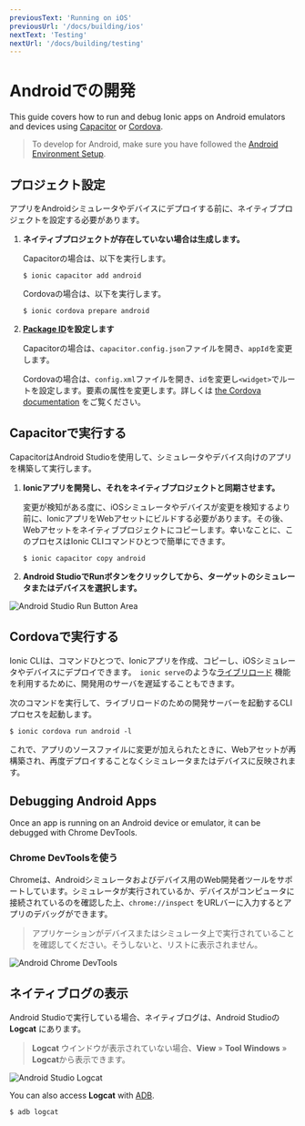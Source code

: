 ```yaml
---
previousText: 'Running on iOS'
previousUrl: '/docs/building/ios'
nextText: 'Testing'
nextUrl: '/docs/building/testing'
---
```


# Androidでの開発

This guide covers how to run and debug Ionic apps on Android emulators and devices using [Capacitor](/docs/faq/glossary#capacitor) or [Cordova](/docs/faq/glossary#cordova).

> To develop for Android, make sure you have followed the [Android Environment Setup](/docs/installation/android).

## プロジェクト設定

アプリをAndroidシミュレータやデバイスにデプロイする前に、ネイティブプロジェクトを設定する必要があります。

1. **ネイティブプロジェクトが存在していない場合は生成します。**

    Capacitorの場合は、以下を実行します。

    ```shell
    $ ionic capacitor add android
    ```

    Cordovaの場合は、以下を実行します。

    ```shell
    $ ionic cordova prepare android
    ```

2. **[Package ID](/docs/faq/glossary#package-id)を設定します**

    Capacitorの場合は、`capacitor.config.json`ファイルを開き、`appId`を変更します。

    Cordovaの場合は、`config.xml`ファイルを開き、`id`を変更し`<widget>`でルートを設定します。要素の属性を変更します。詳しくは [the Cordova documentation](https://cordova.apache.org/docs/en/latest/config_ref/#widget) をご覧ください。


## Capacitorで実行する

CapacitorはAndroid Studioを使用して、シミュレータやデバイス向けのアプリを構築して実行します。

1. **Ionicアプリを開発し、それをネイティブプロジェクトと同期させます。**

    変更が検知がある度に、iOSシミュレータやデバイスが変更を検知するより前に、IonicアプリをWebアセットにビルドする必要があります。その後、Webアセットをネイティブプロジェクトにコピーします。幸いなことに、このプロセスはIonic CLIコマンドひとつで簡単にできます。

    ```shell
    $ ionic capacitor copy android
    ```

2. **Android StudioでRunボタンをクリックしてから、ターゲットのシミュレータまたはデバイスを選択します。**

![Android Studio Run Button Area](/docs/assets/img/running/android-studio-run-button-area.png)

## Cordovaで実行する

Ionic CLIは、コマンドひとつで、Ionicアプリを作成、コピーし、iOSシミュレータやデバイスにデプロイできます。　`ionic serve`のような[ライブリロード](/docs/faq/glossary#livereload) 機能を利用するために、開発用のサーバを遅延することもできます。

次のコマンドを実行して、ライブリロードのための開発サーバーを起動するCLIプロセスを起動します。

```shell
$ ionic cordova run android -l
```

これで、アプリのソースファイルに変更が加えられたときに、Webアセットが再構築され、再度デプロイすることなくシミュレータまたはデバイスに反映されます。

## Debugging Android Apps

Once an app is running on an Android device or emulator, it can be debugged with Chrome DevTools.

### Chrome DevToolsを使う

Chromeは、Androidシミュレータおよびデバイス用のWeb開発者ツールをサポートしています。シミュレータが実行されているか、デバイスがコンピュータに接続されているのを確認した上、`chrome://inspect` をURLバーに入力するとアプリのデバッグができます。

> アプリケーションがデバイスまたはシミュレータ上で実行されていることを確認してください。そうしないと、リストに表示されません。

![Android Chrome DevTools](/docs/assets/img/running/android-chrome-devtools.png)

## ネイティブログの表示

Android Studioで実行している場合、ネイティブログは、Android Studioの **Logcat** にあります。

> **Logcat** ウインドウが表示されていない場合、**View** &raquo; **Tool Windows** &raquo; **Logcat**から表示できます。

![Android Studio Logcat](/docs/assets/img/running/android-studio-logcat.png)

You can also access **Logcat** with [ADB](https://developer.android.com/studio/command-line/adb).

```shell
$ adb logcat
```
